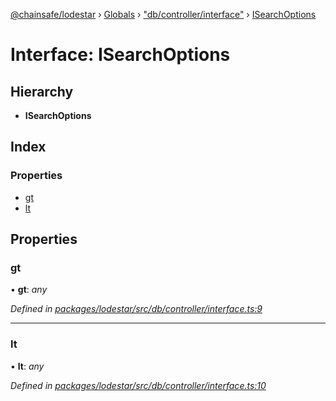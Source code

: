 [@chainsafe/lodestar](../README.md) › [Globals](../globals.md) › ["db/controller/interface"](../modules/_db_controller_interface_.md) › [ISearchOptions](_db_controller_interface_.isearchoptions.md)

# Interface: ISearchOptions

## Hierarchy

* **ISearchOptions**

## Index

### Properties

* [gt](_db_controller_interface_.isearchoptions.md#gt)
* [lt](_db_controller_interface_.isearchoptions.md#lt)

## Properties

###  gt

• **gt**: *any*

*Defined in [packages/lodestar/src/db/controller/interface.ts:9](https://github.com/ChainSafe/lodestar/blob/0e426d2/packages/lodestar/src/db/controller/interface.ts#L9)*

___

###  lt

• **lt**: *any*

*Defined in [packages/lodestar/src/db/controller/interface.ts:10](https://github.com/ChainSafe/lodestar/blob/0e426d2/packages/lodestar/src/db/controller/interface.ts#L10)*
